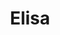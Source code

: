 ---
title: Elisa
artigo: a
picture: 
background: /images/fundos/escama.jpg
style: style-laranja1
description: Considerado o diminuitivo de Elisabeth...
full-description: "Considerado o diminuitivo de Elisabeth, Elisa tem duas origens: hebraica, que quer dizer “promessa divina” e também fenícia, de acordo com a qual seu significado é “alegre”. Vamos combinar que são dois significados e tanto! Ah, e as Elisas geralmente também são fortes e criativas! Ou seja, tudo de bom!"
---